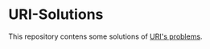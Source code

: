 # URI-Solutions

This repository contens some solutions of [URI's problems](https://www.urionlinejudge.com.br/judge/en/login).  


 
